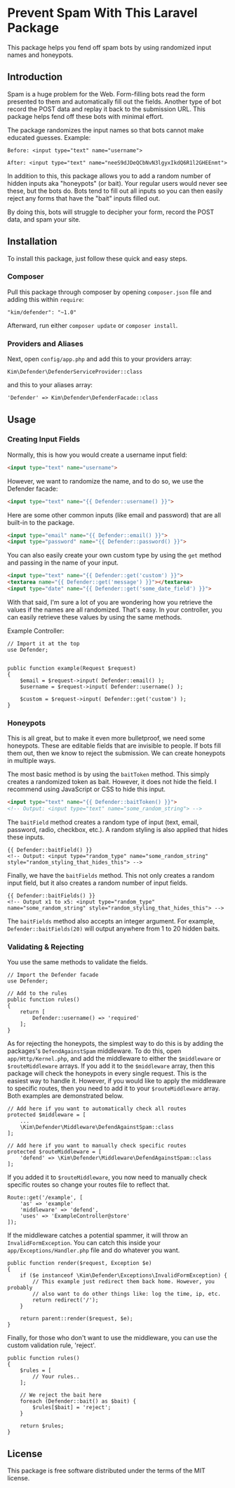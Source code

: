 # Prevent Spam With This Laravel Package

This package helps you fend off spam bots by using randomized input names and honeypots.

## Introduction

Spam is a huge problem for the Web. Form-filling bots read the form presented to them and automatically fill out the fields. Another type of bot record the POST data and replay it back to the submission URL. This package helps fend off these bots with minimal effort.

The package randomizes the input names so that bots cannot make educated guesses. Example:

```
Before: <input type="text" name="username">

After: <input type="text" name="neeS9dJDeQCbNvN3lgyxIkdQ6R1l2GHEEnmt">
```

In addition to this, this package allows you to add a random number of hidden inputs aka "honeypots" (or bait). Your regular users would never see these, but the bots do. Bots tend to fill out all inputs so you can then easily reject any forms that have the "bait" inputs filled out.

By doing this, bots will struggle to decipher your form, record the POST data, and spam your site.

## Installation

To install this package, just follow these quick and easy steps.

### Composer

Pull this package through composer by opening `composer.json` file and adding this within `require`:

```
"kim/defender": "~1.0"
```

Afterward, run either `composer update` or `composer install`.

### Providers and Aliases

Next, open `config/app.php` and add this to your providers array:

```
Kim\Defender\DefenderServiceProvider::class
```

and this to your aliases array:

```
'Defender' => Kim\Defender\DefenderFacade::class
```

## Usage

### Creating Input Fields

Normally, this is how you would create a username input field:

```html
<input type="text" name="username">
```

However, we want to randomize the name, and to do so, we use the Defender facade:

```html
<input type="text" name="{{ Defender::username() }}">
```

Here are some other common inputs (like email and password) that are all built-in to the package.

```html
<input type="email" name="{{ Defender::email() }}">
<input type="password" name="{{ Defender::password() }}">
```

You can also easily create your own custom type by using the `get` method and passing in the name of your input.

```html
<input type="text" name="{{ Defender::get('custom') }}">
<textarea name="{{ Defender::get('message') }}"></textarea>
<input type="date" name="{{ Defender::get('some_date_field') }}">
```

With that said, I'm sure a lot of you are wondering how you retrieve the values if the names are all randomized. That's easy. In your controller, you can easily retrieve these values by using the same methods.

Example Controller:

```
// Import it at the top
use Defender;


public function example(Request $request)
{
	$email = $request->input( Defender::email() );
	$username = $request->input( Defender::username() );

	$custom = $request->input( Defender::get('custom') );
}
```

### Honeypots

This is all great, but to make it even more bulletproof, we need some honeypots. These are editable fields that are invisible to people. If bots fill them out, then we know to reject the submission. We can create honeypots in multiple ways.

The most basic method is by using the `baitToken` method. This simply creates a randomized token as bait. However, it does not hide the field. I recommend using JavaScript or CSS to hide this input.

```html
<input type="text" name="{{ Defender::baitToken() }}">
<!-- Output: <input type="text" name="some_random_string"> -->
```

The `baitField` method creates a random type of input (text, email, password, radio, checkbox, etc.). A random styling is also applied that hides these inputs.

```
{{ Defender::baitField() }}
<!-- Output: <input type="random_type" name="some_random_string" style="random_styling_that_hides_this"> -->
```

Finally, we have the `baitFields` method. This not only creates a random input field, but it also creates a random number of input fields.

```
{{ Defender::baitFields() }}
<!-- Output x1 to x5: <input type="random_type" name="some_random_string" style="random_styling_that_hides_this"> -->
```

The `baitFields` method also accepts an integer argument. For example, `Defender::baitFields(20)` will output anywhere from 1 to 20 hidden baits.

### Validating & Rejecting

You use the same methods to validate the fields.

```
// Import the Defender facade
use Defender;

// Add to the rules
public function rules()
{
    return [
        Defender::username() => 'required'
    ];
}
```

As for rejecting the honeypots, the simplest way to do this is by adding the packages's `DefendAgainstSpam` middleware. To do this, open `app/Http/Kernel.php`, and add the middleware to either the `$middleware` or `$routeMiddleware` arrays. If you add it to the `$middleware` array, then this package will check the honeypots in every single request. This is the easiest way to handle it. However, if you would like to apply the middleware to specific routes, then you need to add it to your `$routeMiddleware` array. Both examples are demonstrated below.

```
// Add here if you want to automatically check all routes
protected $middleware = [
	...
	\Kim\Defender\Middleware\DefendAgainstSpam::class
];

// Add here if you want to manually check specific routes
protected $routeMiddleware = [
	'defend' => \Kim\Defender\Middleware\DefendAgainstSpam::class
];
```

If you added it to `$routeMiddleware`, you now need to manually check specific routes so change your routes file to reflect that.

```
Route::get('/example', [
	'as' => 'example'
	'middleware' => 'defend',
	'uses' => 'ExampleController@store'
]);
```

If the middleware catches a potential spammer, it will throw an `InvalidFormException`. You can catch this inside your `app/Exceptions/Handler.php` file and do whatever you want.

```
public function render($request, Exception $e)
{
    if ($e instanceof \Kim\Defender\Exceptions\InvalidFormException) {
        // This example just redirect them back home. However, you probably
        // also want to do other things like: log the time, ip, etc.
        return redirect('/');
    }

    return parent::render($request, $e);
}
```

Finally, for those who don't want to use the middleware, you can use the custom validation rule, 'reject'.

```
public function rules()
{
    $rules = [
        // Your rules..
    ];

    // We reject the bait here
    foreach (Defender::bait() as $bait) {
        $rules[$bait] = 'reject';
    }

    return $rules;
}
```

## License

This package is free software distributed under the terms of the MIT license.